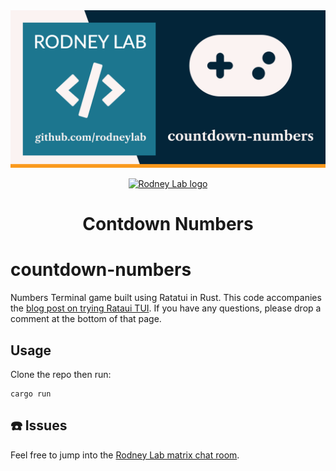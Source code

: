 <img src="./images/rodneylab-github-countdown-numbers.png" alt="Rodney Lab Countdown Numbers Git Hub banner">

<p align="center">
  <a aria-label="Open Rodney Lab site" href="https://rodneylab.com" rel="nofollow noopener noreferrer">
    <img alt="Rodney Lab logo" src="https://rodneylab.com/assets/icon.png" width="60" />
  </a>
</p>
<h1 align="center">
  Contdown Numbers
</h1>

# countdown-numbers

Numbers Terminal game built using Ratatui in Rust. This code accompanies the <a href="https://rodneylab.com/trying-ratatui-tui/">blog post on trying Rataui TUI</a>. If you have any questions, please drop a comment at the bottom of that page.

## Usage

Clone the repo then run:

```shell
cargo run
```

## ☎️ Issues

Feel free to jump into the
[Rodney Lab matrix chat room](https://matrix.to/#/%23rodney:matrix.org).
